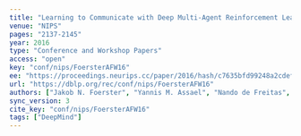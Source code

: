 ```yaml
---
title: "Learning to Communicate with Deep Multi-Agent Reinforcement Learning."
venue: "NIPS"
pages: "2137-2145"
year: 2016
type: "Conference and Workshop Papers"
access: "open"
key: "conf/nips/FoersterAFW16"
ee: "https://proceedings.neurips.cc/paper/2016/hash/c7635bfd99248a2cdef8249ef7bfbef4-Abstract.html"
url: "https://dblp.org/rec/conf/nips/FoersterAFW16"
authors: ["Jakob N. Foerster", "Yannis M. Assael", "Nando de Freitas", "Shimon Whiteson"]
sync_version: 3
cite_key: "conf/nips/FoersterAFW16"
tags: ["DeepMind"]
---
```

